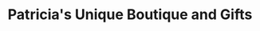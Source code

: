---
title: "Patricia's Unique Boutique and Gifts"
url: /tallahassee/patricias-unique-boutique-and-gifts/
shop: Kleidung
---